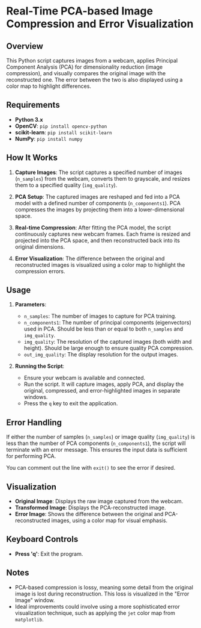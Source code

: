 # Real-Time PCA-based Image Compression and Error Visualization

## Overview

This Python script captures images from a webcam, applies Principal Component Analysis (PCA) for dimensionality reduction (image compression), and visually compares the original image with the reconstructed one. The error between the two is also displayed using a color map to highlight differences.

## Requirements

- **Python 3.x**
- **OpenCV**: `pip install opencv-python`
- **scikit-learn**: `pip install scikit-learn`
- **NumPy**: `pip install numpy`

## How It Works

1. **Capture Images**: The script captures a specified number of images (`n_samples`) from the webcam, converts them to grayscale, and resizes them to a specified quality (`img_quality`).
   
2. **PCA Setup**: The captured images are reshaped and fed into a PCA model with a defined number of components (`n_components1`). PCA compresses the images by projecting them into a lower-dimensional space.

3. **Real-time Compression**: After fitting the PCA model, the script continuously captures new webcam frames. Each frame is resized and projected into the PCA space, and then reconstructed back into its original dimensions.

4. **Error Visualization**: The difference between the original and reconstructed images is visualized using a color map to highlight the compression errors.

## Usage

1. **Parameters**:
   - `n_samples`: The number of images to capture for PCA training.
   - `n_components1`: The number of principal components (eigenvectors) used in PCA. Should be less than or equal to both `n_samples` and `img_quality`.
   - `img_quality`: The resolution of the captured images (both width and height). Should be large enough to ensure quality PCA compression.
   - `out_img_quality`: The display resolution for the output images.

2. **Running the Script**:
   - Ensure your webcam is available and connected.
   - Run the script. It will capture images, apply PCA, and display the original, compressed, and error-highlighted images in separate windows.
   - Press the `q` key to exit the application.

## Error Handling

If either the number of samples (`n_samples`) or image quality (`img_quality`) is less than the number of PCA components (`n_components1`), the script will terminate with an error message. This ensures the input data is sufficient for performing PCA.

You can comment out the line with `exit()` to see the error if desired.

## Visualization

- **Original Image**: Displays the raw image captured from the webcam.
- **Transformed Image**: Displays the PCA-reconstructed image.
- **Error Image**: Shows the difference between the original and PCA-reconstructed images, using a color map for visual emphasis.

## Keyboard Controls

- **Press 'q'**: Exit the program.

## Notes

- PCA-based compression is lossy, meaning some detail from the original image is lost during reconstruction. This loss is visualized in the "Error Image" window.
- Ideal improvements could involve using a more sophisticated error visualization technique, such as applying the `jet` color map from `matplotlib`.